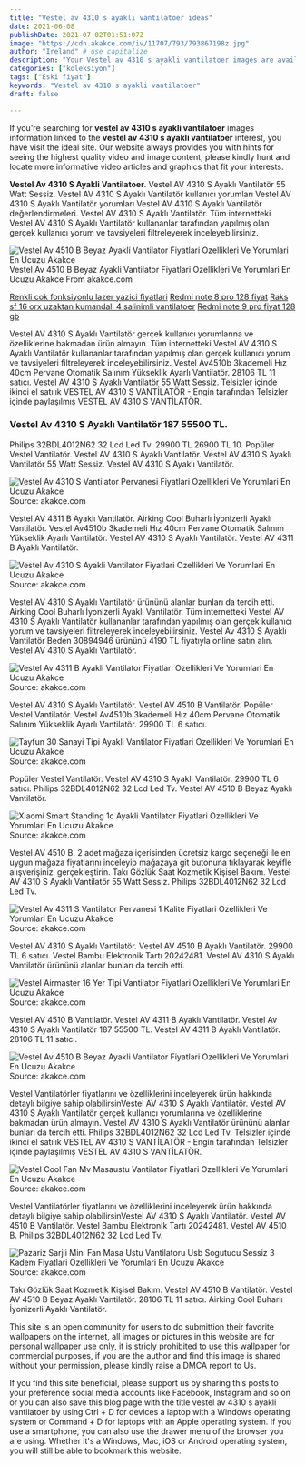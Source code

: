 ```yaml
---
title: "Vestel av 4310 s ayakli vantilatoer ideas"
date: 2021-06-08
publishDate: 2021-07-02T01:51:07Z
image: "https://cdn.akakce.com/iv/11707/793/793867198z.jpg"
author: "Ireland" # use capitalize
description: "Your Vestel av 4310 s ayakli vantilatoer images are available in this site. Vestel av 4310 s ayakli vantilatoer are a topic that is being searched for and liked by netizens now. You can Download the Vestel av 4310 s ayakli vantilatoer files here. Get all free images."
categories: ["koleksiyon"]
tags: ["Eski fiyat"]
keywords: "Vestel av 4310 s ayakli vantilatoer"
draft: false

---
```


If you're searching for **vestel av 4310 s ayakli vantilatoer** images information linked to the **vestel av 4310 s ayakli vantilatoer** interest, you have visit the ideal  site.  Our website always  provides you with  hints  for seeing  the highest  quality video and image  content, please kindly hunt and locate more informative video articles and graphics  that fit your interests.

**Vestel Av 4310 S Ayakli Vantilatoer**. Vestel AV 4310 S Ayaklı Vantilatör 55 Watt Sessiz. Vestel AV 4310 S Ayaklı Vantilatör kullanıcı yorumları Vestel AV 4310 S Ayaklı Vantilatör yorumları Vestel AV 4310 S Ayaklı Vantilatör değerlendirmeleri. Vestel AV 4310 S Ayaklı Vantilatör. Tüm internetteki Vestel AV 4310 S Ayaklı Vantilatör kullananlar tarafından yapılmış olan gerçek kullanıcı yorum ve tavsiyeleri filtreleyerek inceleyebilirsiniz.

![Vestel Av 4510 B Beyaz Ayakli Vantilator Fiyatlari Ozellikleri Ve Yorumlari En Ucuzu Akakce](https://cdn.akakce.com/vestel/vestel-av-4510-b-beyaz-ayakli-z.jpg "Vestel Av 4510 B Beyaz Ayakli Vantilator Fiyatlari Ozellikleri Ve Yorumlari En Ucuzu Akakce")
Vestel Av 4510 B Beyaz Ayakli Vantilator Fiyatlari Ozellikleri Ve Yorumlari En Ucuzu Akakce From akakce.com

[Renkli cok fonksiyonlu lazer yazici fiyatlari](/renkli-cok-fonksiyonlu-lazer-yazici-fiyatlari/)
[Redmi note 8 pro 128 fiyat](/redmi-note-8-pro-128-fiyat/)
[Raks sf 16 orx uzaktan kumandali 4 salinimli vantilatoer](/raks-sf-16-orx-uzaktan-kumandali-4-salinimli-vantilatoer/)
[Redmi note 9 pro fiyat 128 gb](/redmi-note-9-pro-fiyat-128-gb/)

Vestel AV 4310 S Ayaklı Vantilatör gerçek kullanıcı yorumlarına ve özelliklerine bakmadan ürün almayın. Tüm internetteki Vestel AV 4310 S Ayaklı Vantilatör kullananlar tarafından yapılmış olan gerçek kullanıcı yorum ve tavsiyeleri filtreleyerek inceleyebilirsiniz. Vestel Av4510b 3kademeli Hız 40cm Pervane Otomatik Salınım Yükseklik Ayarlı Vantilatör. 28106 TL 11 satıcı. Vestel AV 4310 S Ayaklı Vantilatör 55 Watt Sessiz. Telsizler içinde ikinci el satılık VESTEL AV 4310 S VANTİLATÖR - Engin tarafından Telsizler içinde paylaşılmış VESTEL AV 4310 S VANTİLATÖR.

### Vestel Av 4310 S Ayaklı Vantilatör 187 55500 TL.

Philips 32BDL4012N62 32 Lcd Led Tv. 29900 TL 26900 TL 10. Popüler Vestel Vantilatör. Vestel AV 4310 S Ayaklı Vantilatör. Vestel AV 4310 S Ayaklı Vantilatör 55 Watt Sessiz. Vestel AV 4310 S Ayaklı Vantilatör.


![Vestel Av 4310 S Vantilator Pervanesi Fiyatlari Ozellikleri Ve Yorumlari En Ucuzu Akakce](https://iis-akakce.akamaized.net/p.z?%2F%2Fm%2Emedia%2Damazon%2Ecom%2Fimages%2FI%2F21OV3FA%2BSxL%2E%5FSL500%5F%2Ejpg "Vestel Av 4310 S Vantilator Pervanesi Fiyatlari Ozellikleri Ve Yorumlari En Ucuzu Akakce")
Source: akakce.com

Vestel AV 4311 B Ayaklı Vantilatör. Airking Cool Buharlı İyonizerli Ayaklı Vantilatör. Vestel Av4510b 3kademeli Hız 40cm Pervane Otomatik Salınım Yükseklik Ayarlı Vantilatör. Vestel AV 4310 S Ayaklı Vantilatör. Vestel AV 4311 B Ayaklı Vantilatör.

![Vestel Av 4310 S Ayakli Vantilator Fiyatlari Ozellikleri Ve Yorumlari En Ucuzu Akakce](https://iis-akakce.akamaized.net/p.z?%2F%2Fn11scdn%2Eakamaized%2Enet%2Fa1%2F1024%2Felektronik%2Fvantilator%2Fvestel%2Dav%2D4310%2Ds%2Dayakli%2Dvantilator%5F%5F1492137997773456%2Epng "Vestel Av 4310 S Ayakli Vantilator Fiyatlari Ozellikleri Ve Yorumlari En Ucuzu Akakce")
Source: akakce.com

Vestel AV 4310 S Ayaklı Vantilatör ürününü alanlar bunları da tercih etti. Airking Cool Buharlı İyonizerli Ayaklı Vantilatör. Tüm internetteki Vestel AV 4310 S Ayaklı Vantilatör kullananlar tarafından yapılmış olan gerçek kullanıcı yorum ve tavsiyeleri filtreleyerek inceleyebilirsiniz. Vestel Av 4310 S Ayaklı Vantilatör Beden 30894946 ürününü 4190 TL fiyatıyla online satın alın. Vestel AV 4310 S Ayaklı Vantilatör.

![Vestel Av 4311 B Ayakli Vantilator Fiyatlari Ozellikleri Ve Yorumlari En Ucuzu Akakce](https://cdn.akakce.com/vestel/vestel-av-4311-b-ayakli-z.jpg "Vestel Av 4311 B Ayakli Vantilator Fiyatlari Ozellikleri Ve Yorumlari En Ucuzu Akakce")
Source: akakce.com

Vestel AV 4310 S Ayaklı Vantilatör. Vestel AV 4510 B Vantilatör. Popüler Vestel Vantilatör. Vestel Av4510b 3kademeli Hız 40cm Pervane Otomatik Salınım Yükseklik Ayarlı Vantilatör. 29900 TL 6 satıcı.

![Tayfun 30 Sanayi Tipi Ayakli Vantilator Fiyatlari Ozellikleri Ve Yorumlari En Ucuzu Akakce](https://cdn.akakce.com/iv/11070/553/553138758x.jpg "Tayfun 30 Sanayi Tipi Ayakli Vantilator Fiyatlari Ozellikleri Ve Yorumlari En Ucuzu Akakce")
Source: akakce.com

Popüler Vestel Vantilatör. Vestel AV 4310 S Ayaklı Vantilatör. 29900 TL 6 satıcı. Philips 32BDL4012N62 32 Lcd Led Tv. Vestel AV 4510 B Beyaz Ayaklı Vantilatör.

![Xiaomi Smart Standing 1c Ayakli Vantilator Fiyatlari Ozellikleri Ve Yorumlari En Ucuzu Akakce](https://cdn.akakce.com/xiaomi/xiaomi-smart-standing-1c-ayakli-z.jpg "Xiaomi Smart Standing 1c Ayakli Vantilator Fiyatlari Ozellikleri Ve Yorumlari En Ucuzu Akakce")
Source: akakce.com

Vestel AV 4510 B. 2 adet mağaza içerisinden ücretsiz kargo seçeneği ile en uygun mağaza fiyatlarını inceleyip mağazaya git butonuna tıklayarak keyifle alışverişinizi gerçekleştirin. Takı Gözlük Saat Kozmetik Kişisel Bakım. Vestel AV 4310 S Ayaklı Vantilatör 55 Watt Sessiz. Philips 32BDL4012N62 32 Lcd Led Tv.

![Vestel Av 4311 S Vantilator Pervanesi 1 Kalite Fiyatlari Ozellikleri Ve Yorumlari En Ucuzu Akakce](https://iis-akakce.akamaized.net/p.x?//mcdn01.gittigidiyor.net/55943/559434957_0.jpg "Vestel Av 4311 S Vantilator Pervanesi 1 Kalite Fiyatlari Ozellikleri Ve Yorumlari En Ucuzu Akakce")
Source: akakce.com

Vestel AV 4310 S Ayaklı Vantilatör. Vestel AV 4510 B Ayaklı Vantilatör. 29900 TL 6 satıcı. Vestel Bambu Elektronik Tartı 20242481. Vestel AV 4310 S Ayaklı Vantilatör ürününü alanlar bunları da tercih etti.

![Vestel Airmaster 16 Yer Tipi Vantilator Fiyatlari Ozellikleri Ve Yorumlari En Ucuzu Akakce](https://cdn.akakce.com/vestel/vestel-airmaster-16-yer-tipi-x.jpg "Vestel Airmaster 16 Yer Tipi Vantilator Fiyatlari Ozellikleri Ve Yorumlari En Ucuzu Akakce")
Source: akakce.com

Vestel AV 4510 B Vantilatör. Vestel AV 4311 B Ayaklı Vantilatör. Vestel Av 4310 S Ayaklı Vantilatör 187 55500 TL. Vestel AV 4311 B Ayaklı Vantilatör. 28106 TL 11 satıcı.

![Vestel Av 4510 B Beyaz Ayakli Vantilator Fiyatlari Ozellikleri Ve Yorumlari En Ucuzu Akakce](https://cdn.akakce.com/vestel/vestel-av-4510-b-beyaz-ayakli-z.jpg "Vestel Av 4510 B Beyaz Ayakli Vantilator Fiyatlari Ozellikleri Ve Yorumlari En Ucuzu Akakce")
Source: akakce.com

Vestel Vantilatörler fiyatlarını ve özelliklerini inceleyerek ürün hakkında detaylı bilgiye sahip olabilirsinVestel AV 4310 S Ayaklı Vantilatör. Vestel AV 4310 S Ayaklı Vantilatör gerçek kullanıcı yorumlarına ve özelliklerine bakmadan ürün almayın. Vestel AV 4310 S Ayaklı Vantilatör ürününü alanlar bunları da tercih etti. Philips 32BDL4012N62 32 Lcd Led Tv. Telsizler içinde ikinci el satılık VESTEL AV 4310 S VANTİLATÖR - Engin tarafından Telsizler içinde paylaşılmış VESTEL AV 4310 S VANTİLATÖR.

![Vestel Cool Fan Mv Masaustu Vantilator Fiyatlari Ozellikleri Ve Yorumlari En Ucuzu Akakce](https://cdn.akakce.com/vestel/vestel-cool-fan-mv-masaustu-vantilator-x.jpg "Vestel Cool Fan Mv Masaustu Vantilator Fiyatlari Ozellikleri Ve Yorumlari En Ucuzu Akakce")
Source: akakce.com

Vestel Vantilatörler fiyatlarını ve özelliklerini inceleyerek ürün hakkında detaylı bilgiye sahip olabilirsinVestel AV 4310 S Ayaklı Vantilatör. Vestel AV 4510 B Vantilatör. Vestel Bambu Elektronik Tartı 20242481. Vestel AV 4510 B. Philips 32BDL4012N62 32 Lcd Led Tv.

![Pazariz Sarjli Mini Fan Masa Ustu Vantilatoru Usb Sogutucu Sessiz 3 Kadem Fiyatlari Ozellikleri Ve Yorumlari En Ucuzu Akakce](https://cdn.akakce.com/iv/11707/793/793867198z.jpg "Pazariz Sarjli Mini Fan Masa Ustu Vantilatoru Usb Sogutucu Sessiz 3 Kadem Fiyatlari Ozellikleri Ve Yorumlari En Ucuzu Akakce")
Source: akakce.com

Takı Gözlük Saat Kozmetik Kişisel Bakım. Vestel AV 4510 B Vantilatör. Vestel AV 4510 B Beyaz Ayaklı Vantilatör. 28106 TL 11 satıcı. Airking Cool Buharlı İyonizerli Ayaklı Vantilatör.

This site is an open community for users to do submittion their favorite wallpapers on the internet, all images or pictures in this website are for personal wallpaper use only, it is stricly prohibited to use this wallpaper for commercial purposes, if you are the author and find this image is shared without your permission, please kindly raise a DMCA report to Us.

If you find this site beneficial, please support us by sharing this posts to your preference social media accounts like Facebook, Instagram and so on or you can also save this blog page with the title vestel av 4310 s ayakli vantilatoer by using Ctrl + D for devices a laptop with a Windows operating system or Command + D for laptops with an Apple operating system. If you use a smartphone, you can also use the drawer menu of the browser you are using. Whether it's a Windows, Mac, iOS or Android operating system, you will still be able to bookmark this website.
